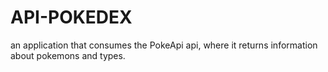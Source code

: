 # API-POKEDEX

an application that consumes the PokeApi api, where it returns information about pokemons and types.
